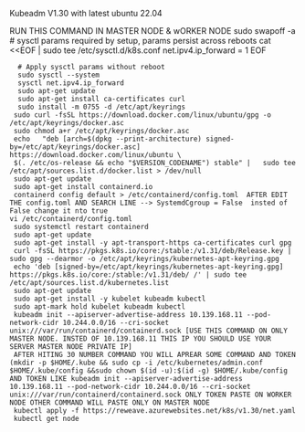 Kubeadm V1.30 with latest ubuntu 22.04



RUN THIS COMMAND IN MASTER NODE & wORKER NODE
      sudo swapoff -a
      # sysctl params required by setup, params persist across reboots
      cat <<EOF | sudo tee /etc/sysctl.d/k8s.conf
      net.ipv4.ip_forward = 1
      EOF

      # Apply sysctl params without reboot
      sudo sysctl --system
      sysctl net.ipv4.ip_forward
      sudo apt-get update
      sudo apt-get install ca-certificates curl
      sudo install -m 0755 -d /etc/apt/keyrings
     sudo curl -fsSL https://download.docker.com/linux/ubuntu/gpg -o /etc/apt/keyrings/docker.asc
     sudo chmod a+r /etc/apt/keyrings/docker.asc
     echo   "deb [arch=$(dpkg --print-architecture) signed-by=/etc/apt/keyrings/docker.asc] https://download.docker.com/linux/ubuntu \
     $(. /etc/os-release && echo "$VERSION_CODENAME") stable" |   sudo tee /etc/apt/sources.list.d/docker.list > /dev/null
     sudo apt-get update
     sudo apt-get install containerd.io
     containerd config default > /etc/containerd/config.toml  AFTER EDIT THE config.toml AND SEARCH LINE --> SystemdCgroup = False  insted of False change it nto true
    vi /etc/containerd/config.toml
     sudo systemctl restart containerd
     sudo apt-get update
     sudo apt-get install -y apt-transport-https ca-certificates curl gpg
     curl -fsSL https://pkgs.k8s.io/core:/stable:/v1.31/deb/Release.key | sudo gpg --dearmor -o /etc/apt/keyrings/kubernetes-apt-keyring.gpg
     echo 'deb [signed-by=/etc/apt/keyrings/kubernetes-apt-keyring.gpg] https://pkgs.k8s.io/core:/stable:/v1.31/deb/ /' | sudo tee /etc/apt/sources.list.d/kubernetes.list
     sudo apt-get update
     sudo apt-get install -y kubelet kubeadm kubectl
     sudo apt-mark hold kubelet kubeadm kubectl
     kubeadm init --apiserver-advertise-address 10.139.168.11 --pod-network-cidr 10.244.0.0/16 --cri-socket unix:///var/run/containerd/containerd.sock [USE THIS COMMAND ON ONLY MASTER NODE. INSTED OF 10.139.168.11 THIS IP YOU SHOULD USE YOUR SERVER MASTER NODE PRIVATE IP]
     AFTER HITING 30 NUMBER COMMAND YOU WILL APREAR SOME COMMAND AND TOKEN (mkdir -p $HOME/.kube && sudo cp -i /etc/kubernetes/admin.conf $HOME/.kube/config &&sudo chown $(id -u):$(id -g) $HOME/.kube/config AND TOKEN LIKE kubeadm init --apiserver-advertise-address 10.139.168.11 --pod-network-cidr 10.244.0.0/16 --cri-socket unix:///var/run/containerd/containerd.sock ONLY TOKEN PASTE ON WORKER NODE OTHER COMMAND WILL PASTE ONLY ON MASTER NODE 
     kubectl apply -f https://reweave.azurewebsites.net/k8s/v1.30/net.yaml
     kubectl get node

